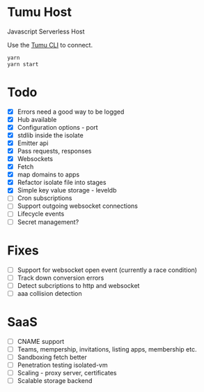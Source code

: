 # Tumu Host
Javascript Serverless Host

Use the [Tumu CLI](https://github.com/tcoats/tumu) to connect.

```bash
yarn
yarn start
```

# Todo
- [x] Errors need a good way to be logged
- [x] Hub available
- [x] Configuration options - port
- [x] stdlib inside the isolate
- [x] Emitter api
- [x] Pass requests, responses
- [x] Websockets
- [x] Fetch
- [x] map domains to apps
- [x] Refactor isolate file into stages
- [x] Simple key value storage - leveldb
- [ ] Cron subscriptions
- [ ] Support outgoing websocket connections
- [ ] Lifecycle events
- [ ] Secret management?

# Fixes
- [ ] Support for websocket open event (currently a race condition)
- [ ] Track down conversion errors
- [ ] Detect subcriptions to http and websocket
- [ ] aaa collision detection

# SaaS
- [ ] CNAME support
- [ ] Teams, mempership, invitations, listing apps, membership etc.
- [ ] Sandboxing fetch better
- [ ] Penetration testing isolated-vm
- [ ] Scaling - proxy server, certificates
- [ ] Scalable storage backend
